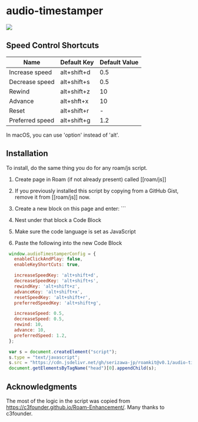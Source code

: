 # audio-timestamper

![](https://user-images.githubusercontent.com/78351950/106455697-e355f000-64cf-11eb-9e60-82763f9d2ffd.png)


## Speed Control Shortcuts

| Name            | Default Key | Default Value |
|-----------------|-------------|---------------|
| Increase speed  | alt+shift+d | 0.5           |
| Decrease speed  | alt+shift+s | 0.5           |
| Rewind          | alt+shift+z | 10            |
| Advance         | alt+shft+x  | 10            |
| Reset           | alt+shift+r | -             |
| Preferred speed | alt+shift+g | 1.2           |

In macOS, you can use 'option' instead of 'alt'.

## Installation

To install, do the same thing you do for any roam/js script.

1. Create page in Roam (if not already present) called [[roam/js]]

1. If you previously installed this script by copying from a GitHub Gist, remove it from [[roam/js]] now.

1. Create a new block on this page and enter: ```

1. Nest under that block a Code Block

1. Make sure the code language is set as JavaScript

1. Paste the following into the new Code Block

```javascript
 window.audioTimestamperConfig = {
   enableClickAndPlay: false,
   enableKeyShortCuts: true,

   increaseSpeedKey: 'alt+shift+d',
   decreaseSpeedKey: 'alt+shift+s',
   rewindKey: 'alt+shift+z',
   advanceKey: 'alt+shift+x',
   resetSpeedKey: 'alt+shift+r',
   preferredSpeedKey: 'alt+shift+g',

   increaseSpeed: 0.5,
   decreaseSpeed: 0.5,
   rewind: 10,
   advance: 10,
   preferredSpeed: 1.2,
 };

 var s = document.createElement("script");
 s.type = "text/javascript";
 s.src = "https://cdn.jsdelivr.net/gh/serizawa-jp/roamkit@v0.1/audio-timestamper/audio-timestamper.js";
 document.getElementsByTagName("head")[0].appendChild(s);
```

## Acknowledgments

The most of the logic in the script was copied from https://c3founder.github.io/Roam-Enhancement/. Many thanks to c3founder.
